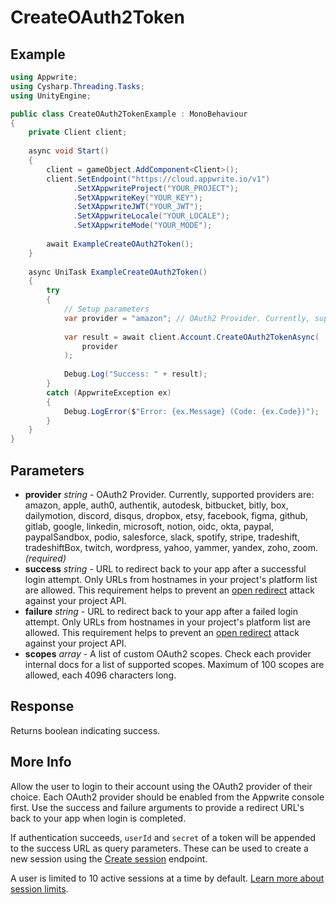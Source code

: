 # CreateOAuth2Token

## Example

```csharp
using Appwrite;
using Cysharp.Threading.Tasks;
using UnityEngine;

public class CreateOAuth2TokenExample : MonoBehaviour
{
    private Client client;
    
    async void Start()
    {
        client = gameObject.AddComponent<Client>();
        client.SetEndpoint("https://cloud.appwrite.io/v1")
              .SetXAppwriteProject("YOUR_PROJECT");
              .SetXAppwriteKey("YOUR_KEY");
              .SetXAppwriteJWT("YOUR_JWT");
              .SetXAppwriteLocale("YOUR_LOCALE");
              .SetXAppwriteMode("YOUR_MODE");
        
        await ExampleCreateOAuth2Token();
    }
    
    async UniTask ExampleCreateOAuth2Token()
    {
        try
        {
            // Setup parameters
            var provider = "amazon"; // OAuth2 Provider. Currently, supported providers are: amazon, apple, auth0, authentik, autodesk, bitbucket, bitly, box, dailymotion, discord, disqus, dropbox, etsy, facebook, figma, github, gitlab, google, linkedin, microsoft, notion, oidc, okta, paypal, paypalSandbox, podio, salesforce, slack, spotify, stripe, tradeshift, tradeshiftBox, twitch, wordpress, yahoo, yammer, yandex, zoho, zoom.
            
            var result = await client.Account.CreateOAuth2TokenAsync(
                provider
            );
            
            Debug.Log("Success: " + result);
        }
        catch (AppwriteException ex)
        {
            Debug.LogError($"Error: {ex.Message} (Code: {ex.Code})");
        }
    }
}
```

## Parameters

- **provider** *string* - OAuth2 Provider. Currently, supported providers are: amazon, apple, auth0, authentik, autodesk, bitbucket, bitly, box, dailymotion, discord, disqus, dropbox, etsy, facebook, figma, github, gitlab, google, linkedin, microsoft, notion, oidc, okta, paypal, paypalSandbox, podio, salesforce, slack, spotify, stripe, tradeshift, tradeshiftBox, twitch, wordpress, yahoo, yammer, yandex, zoho, zoom. *(required)*
- **success** *string* - URL to redirect back to your app after a successful login attempt.  Only URLs from hostnames in your project&#039;s platform list are allowed. This requirement helps to prevent an [open redirect](https://cheatsheetseries.owasp.org/cheatsheets/Unvalidated_Redirects_and_Forwards_Cheat_Sheet.html) attack against your project API.
- **failure** *string* - URL to redirect back to your app after a failed login attempt.  Only URLs from hostnames in your project&#039;s platform list are allowed. This requirement helps to prevent an [open redirect](https://cheatsheetseries.owasp.org/cheatsheets/Unvalidated_Redirects_and_Forwards_Cheat_Sheet.html) attack against your project API.
- **scopes** *array* - A list of custom OAuth2 scopes. Check each provider internal docs for a list of supported scopes. Maximum of 100 scopes are allowed, each 4096 characters long.

## Response

Returns boolean indicating success.
## More Info

Allow the user to login to their account using the OAuth2 provider of their choice. Each OAuth2 provider should be enabled from the Appwrite console first. Use the success and failure arguments to provide a redirect URL&#039;s back to your app when login is completed. 

If authentication succeeds, `userId` and `secret` of a token will be appended to the success URL as query parameters. These can be used to create a new session using the [Create session](https://appwrite.io/docs/references/cloud/client-web/account#createSession) endpoint.

A user is limited to 10 active sessions at a time by default. [Learn more about session limits](https://appwrite.io/docs/authentication-security#limits).
